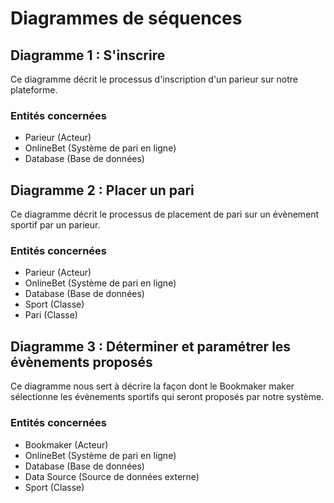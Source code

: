 # Diagrammes de séquences

## Diagramme 1 : S'inscrire

Ce diagramme décrit le processus d'inscription d'un parieur sur notre plateforme.

### Entités concernées

- Parieur (Acteur)
- OnlineBet (Système de pari en ligne)
- Database (Base de données)

## Diagramme 2 : Placer un pari

Ce diagramme décrit le processus de placement de pari sur un évènement sportif par un parieur.

### Entités concernées

- Parieur (Acteur)
- OnlineBet (Système de pari en ligne)
- Database (Base de données)
- Sport (Classe)
- Pari (Classe)

## Diagramme 3 : Déterminer et paramétrer les évènements proposés

Ce diagramme nous sert à décrire la façon dont le Bookmaker maker sélectionne les évènements sportifs qui seront proposés par notre système.

### Entités concernées

- Bookmaker (Acteur)
- OnlineBet (Système de pari en ligne)
- Database (Base de données)
- Data Source (Source de données externe)
- Sport (Classe)
